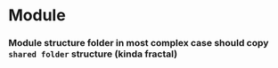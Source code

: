 # Module

### Module structure folder in most complex case should copy `shared folder` structure (kinda fractal)
